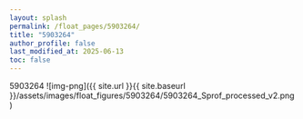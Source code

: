```yaml
---
layout: splash
permalink: /float_pages/5903264/
title: "5903264"
author_profile: false
last_modified_at: 2025-06-13
toc: false
---
```

 
5903264
![img-png]({{ site.url }}{{ site.baseurl }}/assets/images/float_figures/5903264/5903264_Sprof_processed_v2.png)